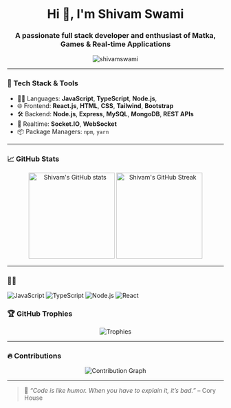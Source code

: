 <h1 align="center">Hi 👋, I'm Shivam Swami</h1>
<h3 align="center">A passionate full stack developer and enthusiast of Matka, Games & Real-time Applications</h3>

<p align="center">
  <img src="https://komarev.com/ghpvc/?username=shivamswami&label=Profile%20views&color=0e75b6&style=flat" alt="shivamswami" />
</p>

---

### 🔧 Tech Stack & Tools
- 🧑‍💻 Languages: **JavaScript**, **TypeScript**, **Node.js**, 
- 🌐 Frontend: **React.js**, **HTML**, **CSS**, **Tailwind**, **Bootstrap**
- 🛠️ Backend: **Node.js**, **Express**, **MySQL**, **MongoDB**, **REST APIs**
- 🔄 Realtime: **Socket.IO**, **WebSocket**
- 📦 Package Managers: `npm`, `yarn`

---

### 📈 GitHub Stats

<p align="center">
  <img src="https://github-readme-stats.vercel.app/api?username=shivamswami&show_icons=true&theme=radical" alt="Shivam's GitHub stats" height="200"/>
  <img src="https://github-readme-streak-stats.herokuapp.com/?user=shivamswami&theme=radical" alt="Shivam's GitHub Streak" height="200"/>
</p>


---
### 🧑‍💻

![JavaScript](https://img.shields.io/badge/JavaScript-F7DF1E?logo=javascript&logoColor=black&style=for-the-badge)
![TypeScript](https://img.shields.io/badge/TypeScript-3178C6?logo=typescript&logoColor=white&style=for-the-badge)
![Node.js](https://img.shields.io/badge/Node.js-339933?logo=nodedotjs&logoColor=white&style=for-the-badge)
![React](https://img.shields.io/badge/React-61DAFB?logo=react&logoColor=black&style=for-the-badge)

### 🏆 GitHub Trophies

<p align="center">
  <img src="https://github-profile-trophy.vercel.app/?username=shivamswami&theme=radical&row=1&column=7" alt="Trophies" />
</p>

---

### 🔥 Contributions

<p align="center">
  <img src="https://raw.githubusercontent.com/ashutosh00710/ashutosh00710/main/github-contribution-grid-snake.svg" alt="Contribution Graph" />
</p>

---


> 🚀 *“Code is like humor. When you have to explain it, it’s bad.”* – Cory House

